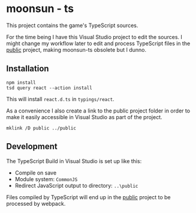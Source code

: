 moonsun - ts
===

This project contains the game's TypeScript sources.

For the time being I have this Visual Studio project to edit the sources.
I might change my workflow later to edit and process TypeScript files in the [public](../public) project, making moonsun-ts obsolete but I dunno.


Installation
---
```
npm install
tsd query react --action install
```

This will install `react.d.ts` in `typings/react`.

As a convenience I also create a link to the public project folder in order to make it easily accessible in Visual Studio as part of the project.

```
mklink /D public ../public
```


Development
---

The TypeScript Build in Visual Studio is set up like this:

* Compile on save
* Module system: `CommonJS`
* Redirect JavaScript output to directory: `..\public`

Files compiled by TypeScript will end up in the [public](../public) project to be processed by webpack.
